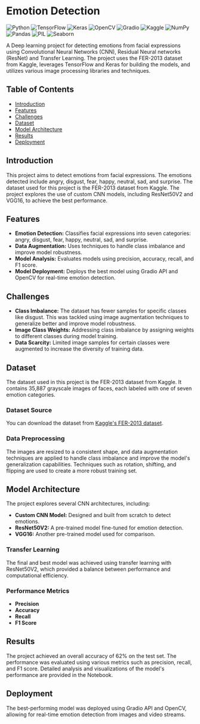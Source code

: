 # Emotion Detection

![Python](https://img.shields.io/badge/Python-3.7%2B-blue.svg)
![TensorFlow](https://img.shields.io/badge/TensorFlow-2.0%2B-orange.svg)
![Keras](https://img.shields.io/badge/Keras-2.3.0-red.svg)
![OpenCV](https://img.shields.io/badge/OpenCV-cv2-brightgreen.svg)
![Gradio](https://img.shields.io/badge/Gradio-API-brightgreen.svg)
![Kaggle](https://img.shields.io/badge/Kaggle-Dataset-blue.svg)
![NumPy](https://img.shields.io/badge/NumPy-1.18.1-blue.svg)
![Pandas](https://img.shields.io/badge/Pandas-1.0.1-yellow.svg)
![PIL](https://img.shields.io/badge/PIL-Image-brightgreen.svg)
![Seaborn](https://img.shields.io/badge/Seaborn-0.10.0-blue.svg)

A Deep learning project for detecting emotions from facial expressions using Convolutional Neural Networks (CNN), Residual Neural networks (ResNet) and Transfer Learning. The project uses the FER-2013 dataset from Kaggle, leverages TensorFlow and Keras for building the models, and utilizes various image processing libraries and techniques.

## Table of Contents
- [Introduction](#introduction)
- [Features](#features)
- [Challenges](#challenges)
- [Dataset](#dataset)
- [Model Architecture](#model-architecture)
- [Results](#results)
- [Deployment](#deployment)

## Introduction
This project aims to detect emotions from facial expressions. The emotions detected include angry, disgust, fear, happy, neutral, sad, and surprise. The dataset used for this project is the FER-2013 dataset from Kaggle. The project explores the use of custom CNN models, including ResNet50V2 and VGG16, to achieve the best performance.

## Features
- **Emotion Detection:** Classifies facial expressions into seven categories: angry, disgust, fear, happy, neutral, sad, and surprise.
- **Data Augmentation:** Uses techniques to handle class imbalance and improve model robustness.
- **Model Analysis:** Evaluates models using precision, accuracy, recall, and F1 score.
- **Model Deployment:** Deploys the best model using Gradio API and OpenCV for real-time emotion detection.

## Challenges
- **Class Imbalance:** The dataset has fewer samples for specific classes like disgust. This was tackled using image augmentation techniques to generalize better and improve model robustness.
- **Image Class Weights:** Addressing class imbalance by assigning weights to different classes during model training.
- **Data Scarcity:** Limited image samples for certain classes were augmented to increase the diversity of training data.

## Dataset
The dataset used in this project is the FER-2013 dataset from Kaggle. It contains 35,887 grayscale images of faces, each labeled with one of seven emotion categories.

### Dataset Source
You can download the dataset from [Kaggle's FER-2013 dataset](https://www.kaggle.com/datasets/msambare/fer2013).

### Data Preprocessing
The images are resized to a consistent shape, and data augmentation techniques are applied to handle class imbalance and improve the model's generalization capabilities. Techniques such as rotation, shifting, and flipping are used to create a more robust training set.

## Model Architecture
The project explores several CNN architectures, including:

- **Custom CNN Model:** Designed and built from scratch to detect emotions.
- **ResNet50V2:** A pre-trained model fine-tuned for emotion detection.
- **VGG16:** Another pre-trained model used for comparison.

### Transfer Learning
The final and best model was achieved using transfer learning with ResNet50V2, which provided a balance between performance and computational efficiency.

### Performance Metrics
- **Precision**
- **Accuracy**
- **Recall**
- **F1 Score**

## Results
The project achieved an overall accuracy of 62% on the test set. The performance was evaluated using various metrics such as precision, recall, and F1 score. Detailed analysis and visualizations of the model's performance are provided in the Notebook.

## Deployment
The best-performing model was deployed using Gradio API and OpenCV, allowing for real-time emotion detection from images and video streams.


